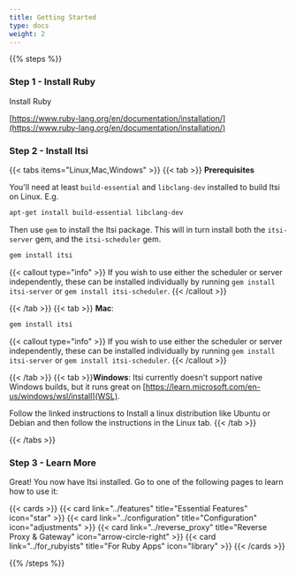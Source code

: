 ```yaml
---
title: Getting Started
type: docs
weight: 2
---
```


{{% steps %}}

### Step 1 - Install Ruby

Install Ruby

[https://www.ruby-lang.org/en/documentation/installation/](https://www.ruby-lang.org/en/documentation/installation/)

### Step 2 - Install Itsi

{{< tabs items="Linux,Mac,Windows" >}}
  {{< tab >}}
  **Prerequisites**

  You'll need at least `build-essential` and `libclang-dev` installed to build Itsi on Linux.
  E.g.
  ```bash
  apt-get install build-essential libclang-dev
  ```

  Then use `gem` to install the Itsi package. This will in turn install both the
  `itsi-server` gem, and the `itsi-scheduler` gem.


  ```bash
  gem install itsi
  ```

  {{< callout type="info" >}}
  If you wish to use either the scheduler or server independently, these can be installed individually
  by running `gem install itsi-server` or `gem install itsi-scheduler`.
  {{< /callout >}}

  {{< /tab >}}
  {{< tab >}}
  **Mac**:
  ```bash
  gem install itsi
  ```
  {{< callout type="info" >}}
  If you wish to use either the scheduler or server independently, these can be installed individually
  by running `gem install itsi-server` or `gem install itsi-scheduler`.
  {{< /callout >}}

  {{< /tab >}}
  {{< tab >}}**Windows**: Itsi currently doesn't support native Windows builds, but it runs great on [https://learn.microsoft.com/en-us/windows/wsl/install](WSL).

  Follow the linked instructions to Install a linux distribution like Ubuntu or Debian and then follow the instructions in the Linux tab.
  {{< /tab >}}

{{< /tabs >}}

### Step 3 - Learn More

Great! You now have Itsi installed. Go to one of the following pages to learn how to use it:

{{< cards >}}
  {{< card link="../features" title="Essential Features" icon="star" >}}
  {{< card link="../configuration" title="Configuration" icon="adjustments" >}}
  {{< card link="../reverse_proxy" title="Reverse Proxy & Gateway" icon="arrow-circle-right" >}}
  {{< card link="../for_rubyists" title="For Ruby Apps" icon="library" >}}
{{< /cards >}}

{{% /steps %}}
